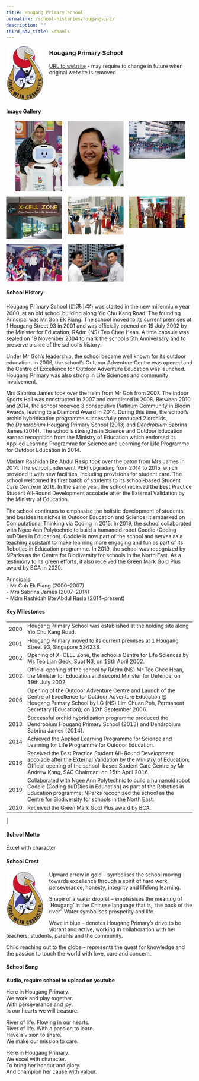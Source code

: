 ```yaml
---
title: Hougang Primary School
permalink: /school-histories/hougang-pri/
description: ""
third_nav_title: Schools
---
```

<img src="/images/hougangpri1.jpg" style="width:20%;margin-right:15px;" align = "left">

### **Hougang Primary School**
[URL to website](https://hougangpri.moe.edu.sg/) - may require to change in future when original website is removed

<br clear="left">

#### **Image Gallery**

<p><a href="https://staging.d1yxymztqoj7qn.amplifyapp.com/images/hougangpri2.jpg">  
<img src="/images/hougangpri2.jpg" style="width:25%;margin-left:25px;" align = "left">
</a></p>

<p><a href="https://staging.d1yxymztqoj7qn.amplifyapp.com/images/hougangpri3.jpg">  
<img src="/images/hougangpri3.jpg" style="width:30%;margin-left:15px;" align = "left">
</a></p>

<p><a href="https://staging.d1yxymztqoj7qn.amplifyapp.com/images/hougangpri4.jpg">  
<img src="/images/hougangpri4.jpg" style="width:30%;margin-left:15px;" align = "left">
</a></p>

<br clear="left">

<p><a href="https://staging.d1yxymztqoj7qn.amplifyapp.com/images/hougangpri5.jpg">  
<img src="/images/hougangpri5.jpg" style="width:30%;margin-right:15px;" align = "left">
</a></p>

<p><a href="https://staging.d1yxymztqoj7qn.amplifyapp.com/images/hougangpri6.jpg">  
<img src="/images/hougangpri6.jpg" style="width:30%;margin-right:15px;" align = "left">
</a></p>

<p><a href="https://staging.d1yxymztqoj7qn.amplifyapp.com/images/hougangpri7.jpg">  
<img src="/images/hougangpri7.jpg" style="width:30%;margin-right:15px;" align = "left">
</a></p>

<br clear="left">

<p><a href="https://staging.d1yxymztqoj7qn.amplifyapp.com/images/hougangpri8.jpg">  
<img src="/images/hougangpri8.jpg" style="width:30%;margin-right:15px;" align = "left">
</a></p>

<p><a href="https://staging.d1yxymztqoj7qn.amplifyapp.com/images/hougangpri9.jpg">  
<img src="/images/hougangpri9.jpg" style="width:30%;margin-right:15px;" align = "left">
</a></p>

<br clear="left">

#### **School History**
Hougang Primary School (后港小学) was started in the new millennium year 2000, at an old school building along Yio Chu Kang Road. The founding Principal was Mr Goh Ek Piang. The school moved to its current premises at 1 Hougang Street 93 in 2001 and was officially opened on 19 July 2002 by the Minister for Education, RAdm (NS) Teo Chee Hean. A time capsule was sealed on 19 November 2004 to mark the school’s 5th Anniversary and to preserve a slice of the school’s history.

Under Mr Goh’s leadership, the school became well known for its outdoor education. In 2006, the school’s Outdoor Adventure Centre was opened and the Centre of Excellence for Outdoor Adventure Education was launched. Hougang Primary was also strong in Life Sciences and community involvement.

Mrs Sabrina James took over the helm from Mr Goh from 2007. The Indoor Sports Hall was constructed in 2007 and completed in 2008. Between 2010 and 2014, the school received 3 consecutive Platinum Community in Bloom Awards, leading to a Diamond Award in 2014. During this time, the school’s orchid hybridisation programme successfully produced 2 orchids, the _Dendrobium_ Hougang Primary School (2013) and _Dendrobium_ Sabrina James (2014). The school’s strengths in Science and Outdoor Education earned recognition from the Ministry of Education which endorsed its Applied Learning Programme for Science and Learning for Life Programme for Outdoor Education in 2014.

Madam Rashidah Bte Abdul Rasip took over the baton from Mrs James in 2014. The school underwent PERI upgrading from 2014 to 2015, which provided it with new facilities, including provisions for student care. The school welcomed its first batch of students to its school-based Student Care Centre in 2016. In the same year, the school received the Best Practice Student All-Round Development accolade after the External Validation by the Ministry of Education.

The school continues to emphasise the holistic development of students and besides its niches in Outdoor Education and Science, it embarked on Computational Thinking via Coding in 2015. In 2019, the school collaborated with Ngee Ann Polytechnic to build a humanoid robot Coddie (Coding buDDies in Education). Coddie is now part of the school and serves as a teaching assistant to make learning more engaging and fun as part of its Robotics in Education programme. In 2019, the school was recognized by NParks as the Centre for Biodiversity for schools in the North East. As a testimony to its green efforts, it also received the Green Mark Gold Plus award by BCA in 2020.

Principals:<br>
\- Mr Goh Ek Piang (2000–2007)<br>
\- Mrs Sabrina James (2007–2014)<br>
\- Mdm Rashidah Bte Abdul Rasip (2014–present)

#### **Key Milestones**

|  |  |
|:---:|---|
| 2000 | Hougang Primary School was established at the holding site along Yio Chu Kang Road. |
| 2001 | Hougang Primary moved to its current premises at 1 Hougang Street 93, Singapore 534238. |
| 2002 | Opening of X-CELL Zone, the school’s Centre for Life Sciences by Ms Teo Lian Geok, Supt N3, on 18th April 2002. |
| 2002 | Official opening of the school by RAdm (NS) Mr Teo Chee Hean, the Minister for Education and second Minister for Defence, on 19th July 2002. |
| 2006 | Opening of the Outdoor Adventure Centre and Launch of the Centre of Excellence for Outdoor Adventure Education @ Hougang Primary School by LG (NS) Lim Chuan Poh, Permanent Secretary (Education), on 12th September 2006. |
| 2013 | Successful orchid hybridization programme produced the Dendrobium Hougang Primary School (2013) and Dendrobium Sabrina James (2014). |
| 2014 | Achieved the Applied Learning Programme for Science and Learning for Life Programme for Outdoor Education. |
| 2016 | Received the Best Practice Student All-Round Development accolade after the External Validation by the Ministry of Education; Official opening of the school-based Student Care Centre by Mr Andrew Khng, SAC Chairman, on 15th April 2016. |
| 2019 | Collaborated with Ngee Ann Polytechnic to build a humanoid robot Coddie (Coding buDDies in Education) as part of the Robotics in Education programme; NParks recognized the school as the Centre for Biodiversity for schools in the North East. |
| 2020 | Received the Green Mark Gold Plus award by BCA. |
|

#### **School Motto**
Excel with character

#### **School Crest**
<img src="/images/hougangpri1.jpg" style="width:20%;margin-right:15px;" align = "left">

Upward arrow in gold – symbolises the school moving towards excellence through a spirit of hard work, perseverance, honesty, integrity and lifelong learning.

Shape of a water droplet – emphasises the meaning of ‘Hougang’ in the Chinese language that is, ‘the back of the river’. Water symbolises prosperity and life.

Wave in blue – denotes Hougang Primary’s drive to be vibrant and active, working in collaboration with her teachers, students, parents and the community.

Child reaching out to the globe – represents the quest for knowledge and the passion to touch the world with love, care and concern.

#### **School Song**
**Audio, require school to upload on youtube**

Here in Hougang Primary.<br>
We work and play together.<br>
With perseverance and joy.<br>
In our hearts we will treasure.

River of life. Flowing in our hearts.<br>
River of life. With a passion to learn.<br>
Have a vision to share.<br>
We make our mission to care.

Here in Hougang Primary.<br>
We excel with character.<br>
To bring her honour and glory.<br>
And champion her cause with valour.